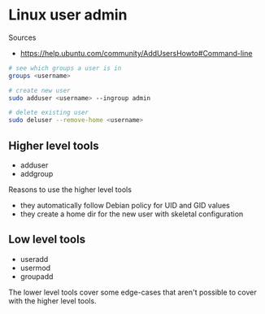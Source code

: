 # Linux user admin

Sources

- https://help.ubuntu.com/community/AddUsersHowto#Command-line

```sh
# see which groups a user is in
groups <username>

# create new user
sudo adduser <username> --ingroup admin

# delete existing user
sudo deluser --remove-home <username>
```

## Higher level tools

- adduser
- addgroup

Reasons to use the higher level tools

- they automatically follow Debian policy for UID and GID values
- they create a home dir for the new user with skeletal configuration

## Low level tools

- useradd
- usermod
- groupadd

The lower level tools cover some edge-cases that aren't possible to cover with
the higher level tools.

